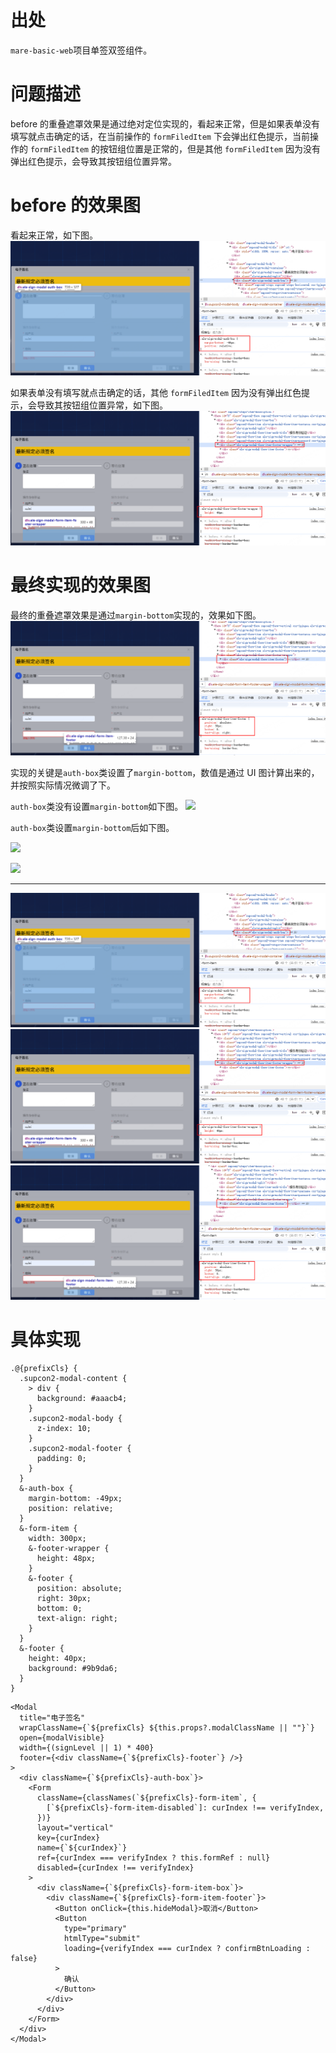# 出处

`mare-basic-web`项目单签双签组件。

# 问题描述

before 的重叠遮罩效果是通过绝对定位实现的，看起来正常，但是如果表单没有填写就点击确定的话，在当前操作的 `formFiledItem` 下会弹出红色提示，当前操作的 `formFiledItem` 的按钮组位置是正常的，但是其他 `formFiledItem` 因为没有弹出红色提示，会导致其按钮组位置异常。

# before 的效果图

看起来正常，如下图。
![](./imgs/不用绝对定位实现元素层级遮罩效果-1.png)

如果表单没有填写就点击确定的话，其他 `formFiledItem` 因为没有弹出红色提示，会导致其按钮组位置异常，如下图。
![](./imgs/不用绝对定位实现元素层级遮罩效果-2.png)

# 最终实现的效果图

最终的重叠遮罩效果是通过`margin-bottom`实现的，效果如下图。
![](./imgs/不用绝对定位实现元素层级遮罩效果-3.png)

实现的关键是`auth-box`类设置了`margin-bottom`，数值是通过 UI 图计算出来的，并按照实际情况微调了下。

`auth-box`类没有设置`margin-bottom`如下图。
![](./imgs/不用绝对定位实现元素层级遮罩效果-4.png)

`auth-box`类设置`margin-bottom`后如下图。

![](./imgs/不用绝对定位实现元素层级遮罩效果-5.png)

![](./imgs/不用绝对定位实现元素层级遮罩效果-6.png)

---

![](./imgs/不用绝对定位实现元素层级遮罩效果-1.png)
![](./imgs/不用绝对定位实现元素层级遮罩效果-2.png)
![](./imgs/不用绝对定位实现元素层级遮罩效果-3.png)

# 具体实现

```less
.@{prefixCls} {
  .supcon2-modal-content {
    > div {
      background: #aaacb4;
    }
    .supcon2-modal-body {
      z-index: 10;
    }
    .supcon2-modal-footer {
      padding: 0;
    }
  }
  &-auth-box {
    margin-bottom: -49px;
    position: relative;
  }
  &-form-item {
    width: 300px;
    &-footer-wrapper {
      height: 48px;
    }
    &-footer {
      position: absolute;
      right: 30px;
      bottom: 0;
      text-align: right;
    }
  }
  &-footer {
    height: 40px;
    background: #9b9da6;
  }
}
```

```tsx
<Modal
  title="电子签名"
  wrapClassName={`${prefixCls} ${this.props?.modalClassName || ""}`}
  open={modalVisible}
  width={(signLevel || 1) * 400}
  footer={<div className={`${prefixCls}-footer`} />}
>
  <div className={`${prefixCls}-auth-box`}>
    <Form
      className={classNames(`${prefixCls}-form-item`, {
        [`${prefixCls}-form-item-disabled`]: curIndex !== verifyIndex,
      })}
      layout="vertical"
      key={curIndex}
      name={`${curIndex}`}
      ref={curIndex === verifyIndex ? this.formRef : null}
      disabled={curIndex !== verifyIndex}
    >
      <div className={`${prefixCls}-form-item-box`}>
        <div className={`${prefixCls}-form-item-footer`}>
          <Button onClick={this.hideModal}>取消</Button>
          <Button
            type="primary"
            htmlType="submit"
            loading={verifyIndex === curIndex ? confirmBtnLoading : false}
          >
            确认
          </Button>
        </div>
      </div>
    </Form>
  </div>
</Modal>
```
